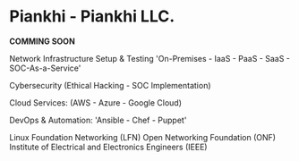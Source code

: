 # Piankhi -  Piankhi LLC.  

**COMMING SOON**

Network Infrastructure Setup & Testing
'On-Premises - IaaS - PaaS - SaaS - SOC-As-a-Service'

Cybersecurity
(Ethical Hacking - SOC Implementation)

Cloud Services:
(AWS - Azure - Google Cloud)

DevOps & Automation: 
'Ansible - Chef - Puppet'

Linux Foundation Networking (LFN)
Open Networking Foundation (ONF)
Institute of Electrical and Electronics Engineers (IEEE)



